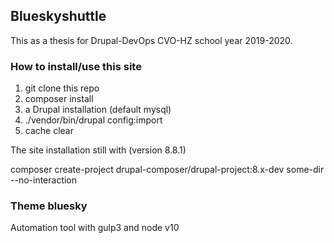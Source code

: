 ## Blueskyshuttle

This as a thesis for Drupal-DevOps CVO-HZ school year 2019-2020.

### How to install/use this site

1. git clone this repo
2. composer install
3. a Drupal installation (default mysql)
4. ./vendor/bin/drupal config:import
5. cache clear

The site installation still with (version 8.8.1)

composer create-project drupal-composer/drupal-project:8.x-dev some-dir --no-interaction

### Theme bluesky
Automation tool with gulp3 and node v10